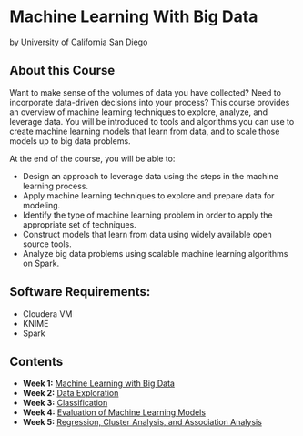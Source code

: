 # Machine Learning With Big Data
by University of California San Diego

## About this Course
Want to make sense of the volumes of data you have collected?  Need to incorporate data-driven decisions into your process?  This course provides an overview of machine learning techniques to explore, analyze, and leverage data.  You will be introduced to tools and algorithms you can use to create machine learning models that learn from data, and to scale those models up to big data problems.

At the end of the course, you will be able to:
*	Design an approach to leverage data using the steps in the machine learning process.
*	Apply machine learning techniques to explore and prepare data for modeling.
*	Identify the type of machine learning problem in order to apply the appropriate set of techniques.
*	Construct models that learn from data using widely available open source tools.
*	Analyze big data problems using scalable machine learning algorithms on Spark.

## Software Requirements:
* Cloudera VM
* KNIME
* Spark

## Contents
* **Week 1:** [Machine Learning with Big Data](./Week1/README.md)
* **Week 2:** [Data Exploration](./Week2/README.md)
* **Week 3:** [Classification](./Week3/README.md)
* **Week 4:** [Evaluation of Machine Learning Models](./Week4/README.md)
* **Week 5:** [Regression, Cluster Analysis, and Association Analysis](./Week5/README.md)
